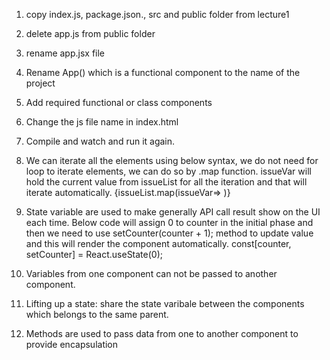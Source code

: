 
 1. copy index.js, package.json., src and public folder from lecture1
 2. delete app.js from public folder
 3. rename app.jsx file
 4. Rename App() which is a functional component to the name of the project
 5. Add required functional or class components
 6. Change the js file name in index.html
 7. Compile and watch and run it again.
 8. We can iterate all the elements using below syntax, we do not need for loop to iterate elements, we can do so by .map function. issueVar will hold the current value from issueList for all the iteration and that will iterate automatically.
 {issueList.map(issueVar=>
                    <IssueRow issue={issueVar} style={style}></IssueRow>
                    )}
 9. State variable are used to make generally API call result show on the UI each time. Below code will assign 0 to counter in the initial phase and then we need to use setCounter(counter + 1); method to update value and this will render the component automatically.
 const[counter, setCounter] = React.useState(0);

 10. Variables from one component can not be passed to another component.
 11. Lifting up a state: share the state varibale between the components which belongs to the same parent.
 12. Methods are used to pass data from one to another component to provide encapsulation
 